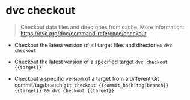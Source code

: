 # dvc checkout
> Checkout data files and directories from cache.
> More information: <https://dvc.org/doc/command-reference/checkout>.

- Checkout the latest version of all target files and directories
`dvc checkout`

- Checkout the latest version of a specified target
`dvc checkout {{target}}`

- Checkout a specific version of a target from a different Git commit/tag/branch
`git checkout {{commit_hash|tag|branch}} {{target}} && dvc checkout {{target}}`
